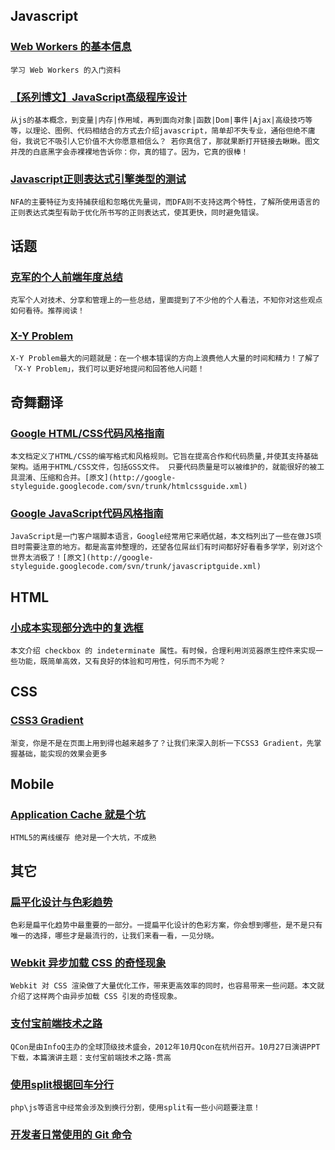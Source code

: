
## Javascript

### [Web Workers 的基本信息](http://www.html5rocks.com/zh/tutorials/workers/basics/)

    学习 Web Workers 的入门资料

### [【系列博文】JavaScript高级程序设计](http://blog.csdn.net/blinkstar824/article/category/1085574)

    从js的基本概念，到变量|内存|作用域，再到面向对象|函数|Dom|事件|Ajax|高级技巧等等，以理论、图例、代码相结合的方式去介绍javascript，简单却不失专业，通俗但绝不庸俗，我说它不吸引人它价值不大你愿意相信么？ 若你真信了，那就果断打开链接去瞅瞅。图文并茂的白底黑字会赤裸裸地告诉你：你，真的错了。因为，它真的很棒！

### [Javascript正则表达式引擎类型的测试](http://gutianyu.iteye.com/blog/1993978)

    NFA的主要特征为支持捕获组和忽略优先量词，而DFA则不支持这两个特性，了解所使用语言的正则表达式类型有助于优化所书写的正则表达式，使其更快，同时避免错误。

## 话题

### [克军的个人前端年度总结](https://www.evernote.com/shard/s50/sh/1d407f59-37ec-4c7a-b737-0f67e32c3a84/98626c8d2df323371098dbbb3bf80793)

    克军个人对技术、分享和管理上的一些总结，里面提到了不少他的个人看法，不知你对这些观点如何看待。推荐阅读！

### [X-Y Problem](http://coolshell.cn/articles/10804.html)

    X-Y Problem最大的问题就是：在一个根本错误的方向上浪费他人大量的时间和精力！了解了「X-Y Problem」，我们可以更好地提问和回答他人问题！

## 奇舞翻译

### [Google HTML/CSS代码风格指南](http://chajn.org/htmlcssguide/htmlcssguide.html)

    本文档定义了HTML/CSS的编写格式和风格规则。它旨在提高合作和代码质量,并使其支持基础架构。适用于HTML/CSS文件，包括GSS文件。 只要代码质量是可以被维护的，就能很好的被工具混淆、压缩和合并。[原文](http://google-styleguide.googlecode.com/svn/trunk/htmlcssguide.xml)

### [Google JavaScript代码风格指南](http://chajn.org/jsguide/javascriptguide.html)

    JavaScript是一门客户端脚本语言，Google经常用它来晒优越，本文档列出了一些在做JS项目时需要注意的地方。都是高富帅整理的，还望各位屌丝们有时间都好好看看多学学，别对这个世界太消极了！[原文](http://google-styleguide.googlecode.com/svn/trunk/javascriptguide.xml)

## HTML

### [小成本实现部分选中的复选框](https://www.imququ.com/post/native-tri-state-checkbox.html)

    本文介绍 checkbox 的 indeterminate 属性。有时候，合理利用浏览器原生控件来实现一些功能，既简单高效，又有良好的体验和可用性，何乐而不为呢？

## CSS

### [CSS3 Gradient](http://www.w3cplus.com/content/css3-gradient)

    渐变，你是不是在页面上用到得也越来越多了？让我们来深入剖析一下CSS3 Gradient，先掌握基础，能实现的效果会更多

## Mobile

### [Application Cache 就是个坑](http://zoomzhao.com/2012/11/08/application-cache-is-a-douchebag/)

    HTML5的离线缓存 绝对是一个大坑，不成熟

## 其它

### [扁平化设计与色彩趋势](http://www.uisdc.com/flat-design-colors)

    色彩是扁平化趋势中最重要的一部分。一提扁平化设计的色彩方案，你会想到哪些，是不是只有唯一的选择，哪些才是最流行的，让我们来看一看，一见分晓。

### [Webkit 异步加载 CSS 的奇怪现象](https://www.imququ.com/post/webkit-load-css-issues.html)

    Webkit 对 CSS 渲染做了大量优化工作，带来更高效率的同时，也容易带来一些问题。本文就介绍了这样两个由异步加载 CSS 引发的奇怪现象。

### [支付宝前端技术之路](http://wenku.it168.com/d_000626908.shtml)

    QCon是由InfoQ主办的全球顶级技术盛会，2012年10月Qcon在杭州召开。10月27日演讲PPT下载，本篇演讲主题：支付宝前端技术之路-贯高

### [使用split根据回车分行](http://gutianyu.iteye.com/blog/1995972)

    php\js等语言中经常会涉及到换行分割，使用split有一些小问题要注意！

### [开发者日常使用的 Git 命令](http://blog.jobbole.com/54184/)
